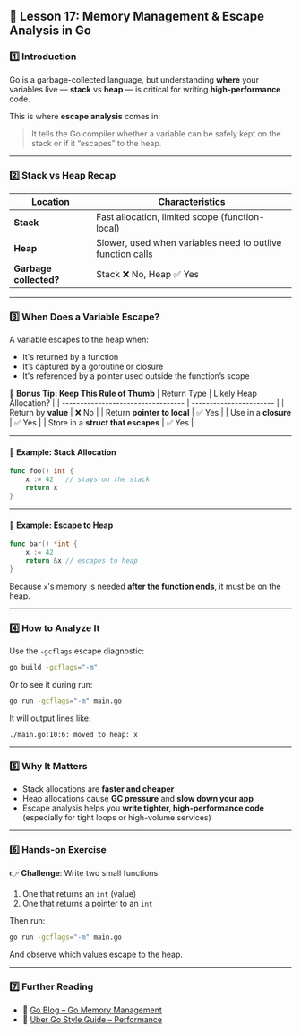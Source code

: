## **📌 Lesson 17: Memory Management & Escape Analysis in Go**

### **1️⃣ Introduction**

Go is a garbage-collected language, but understanding **where** your variables live — **stack** vs **heap** — is critical for writing **high-performance** code.

This is where **escape analysis** comes in:

> It tells the Go compiler whether a variable can be safely kept on the stack or if it “escapes” to the heap.

---

### **2️⃣ Stack vs Heap Recap**

| Location               | Characteristics                                            |
| ---------------------- | ---------------------------------------------------------- |
| **Stack**              | Fast allocation, limited scope (function-local)            |
| **Heap**               | Slower, used when variables need to outlive function calls |
| **Garbage collected?** | Stack ❌ No, Heap ✅ Yes                                     |


---

### **3️⃣ When Does a Variable Escape?**

A variable escapes to the heap when:

* It's returned by a function
* It’s captured by a goroutine or closure
* It's referenced by a pointer used outside the function’s scope

**🧠 Bonus Tip: Keep This Rule of Thumb**
| Return Type                        | Likely Heap Allocation? |
| ---------------------------------- | ----------------------- |
| Return by **value**                | ❌ No                    |
| Return **pointer to local**        | ✅ Yes                   |
| Use in a **closure**               | ✅ Yes                   |
| Store in a **struct that escapes** | ✅ Yes                   |

---

#### 🔹 Example: Stack Allocation

```go
func foo() int {
    x := 42   // stays on the stack
    return x
}
```

---

#### 🔹 Example: Escape to Heap

```go
func bar() *int {
    x := 42
    return &x // escapes to heap
}
```

Because `x`'s memory is needed **after the function ends**, it must be on the heap.

---

### **4️⃣ How to Analyze It**

Use the `-gcflags` escape diagnostic:

```bash
go build -gcflags="-m"
```

Or to see it during run:

```bash
go run -gcflags="-m" main.go
```

It will output lines like:

```
./main.go:10:6: moved to heap: x
```

---

### **5️⃣ Why It Matters**

* Stack allocations are **faster and cheaper**
* Heap allocations cause **GC pressure** and **slow down your app**
* Escape analysis helps you **write tighter, high-performance code** (especially for tight loops or high-volume services)

---

### **6️⃣ Hands-on Exercise**

👉 **Challenge**: Write two small functions:

1. One that returns an `int` (value)
2. One that returns a pointer to an `int`

Then run:

```bash
go run -gcflags="-m" main.go
```

And observe which values escape to the heap.

---

### **7️⃣ Further Reading**

- 📖 [Go Blog – Go Memory Management](https://blog.golang.org/go-memstats)
- 📖 [Uber Go Style Guide – Performance](https://github.com/uber-go/guide/blob/master/style.md#performance)
